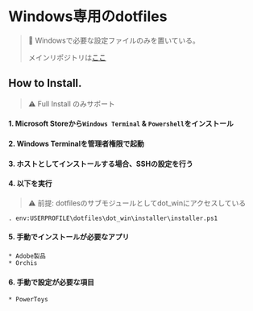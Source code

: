 # Windows専用のdotfiles
> :memo: Windowsで必要な設定ファイルのみを置いている。
> 
> メインリポジトリは[ここ](https://github.com/fura0402/dotfiles)

## How to Install.
> :warning: Full Install のみサポート

#### 1. Microsoft Storeから`Windows Terminal` & `Powershell`をインストール

#### 2. Windows Terminalを管理者権限で起動

#### 3. ホストとしてインストールする場合、SSHの設定を行う

#### 4. 以下を実行

> :warning: 前提: dotfilesのサブモジュールとしてdot_winにアクセスしている

```pwsh
. env:USERPROFILE\dotfiles\dot_win\installer\installer.ps1
```

#### 5. 手動でインストールが必要なアプリ
	* Adobe製品
	* Orchis

#### 6. 手動で設定が必要な項目
	* PowerToys
